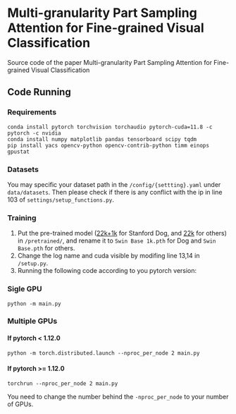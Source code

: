 # Multi-granularity Part Sampling Attention for Fine-grained Visual Classification
Source code of the paper Multi-granularity Part Sampling Attention for Fine-grained Visual Classification
## Code Running
### Requirements
```
conda install pytorch torchvision torchaudio pytorch-cuda=11.8 -c pytorch -c nvidia
conda install numpy matplotlib pandas tensorboard scipy tqdm
pip install yacs opencv-python opencv-contrib-python timm einops gpustat
```
### Datasets
You may specific your dataset path in the `/config/{settting}.yaml` under `data/datasets`. Then please check if there is any conflict with the ip in line 103 of `settings/setup_functions.py`.
### Training
1. Put the pre-trained model ([22k+1k](https://github.com/SwinTransformer/storage/releases/download/v1.0.0/swin_base_patch4_window12_384_22kto1k.pth) for Stanford Dog, and [22k](https://github.com/SwinTransformer/storage/releases/download/v1.0.0/swin_base_patch4_window12_384_22k.pth) for others) in `/pretrained/`, and rename it to `Swin Base 1k.pth` for Dog and `Swin Base.pth` for others.
2. Change the log name and cuda visible by modifing line 13,14 in `/setup.py`.
3. Running the following code according to you pytorch version:
### Sigle GPU
```
python -m main.py
```
### Multiple GPUs
#### If pytorch < 1.12.0
```
python -m torch.distributed.launch --nproc_per_node 2 main.py
```
#### If pytorch >= 1.12.0
```
torchrun --nproc_per_node 2 main.py
```
You need to change the number behind the `-nproc_per_node` to your number of GPUs.
